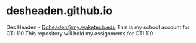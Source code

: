 # desheaden.github.io
Des Headen - Dcheaden@my.waketech.edu
This is my school account for CTI 110
This repository will hold my assignments for CTI 110
